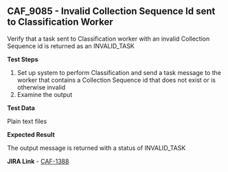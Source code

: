 ## CAF_9085 - Invalid Collection Sequence Id sent to Classification Worker ##

Verify that a task sent to Classification worker with an invalid Collection Sequence id is returned as an INVALID_TASK

**Test Steps**

1. Set up system to perform Classification and send a task message to the worker that contains a Collection Sequence id that does not exist or is otherwise invalid
2. Examine the output

**Test Data**

Plain text files

**Expected Result**

The output message is returned with a status of INVALID_TASK

**JIRA Link** - [CAF-1388](https://jira.autonomy.com/browse/CAF-1388)




